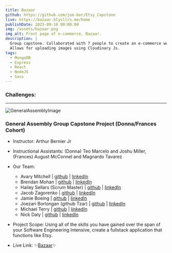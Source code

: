 ```yaml
---
title: Bazaar
github: https://github.com/joe-bor/Etsy_Capstone
live: https://bazaar.hlysllrs.me/home
publishDate: 2023-09-16 00:00:00
img: /assets/bazaar.png
img_alt: Front page of e-commerce, Bazaar.
description: |
  Group capstone. Collaborated with 7 people to create an e-commerce web app that let's users create shops and populate them with their products.
  Allows for uploading images using Cloudinary Js.
tags:
  - MongoDB
  - Express
  - React
  - NodeJS
  - Sass
---
```


### Challenges:

---

![GeneralAssemblyImage](https://ga-website-production-herokuapp-com.global.ssl.fastly.net/packs/media/assets/images/logo_1200_by_627-e2f4e80d2e8073fa1b8c0a2bb36f2d46.jpg)

### General Assembly Group Capstone Project (Donna/Frances Cohort)
- Instructor: Arthur Bernier Jr
- Instructional Assistants: (Donna) Teo Marcelo and Joshu Miller, (Frances) August McConnel and Magnardo Tavarez
- Our Team: 
    - Avary Mitchell | [github](https://github.com/Anmitchell) | [linkedIn](https://www.linkedin.com/in/avary-mitchell-6b493612a/)
    - Brendan Mohan | [github](https://github.com/MoHanSolo) | [linkedIn](https://www.linkedin.com/in/brendan-mohan/)
    - Hailey Sellars (Scrum Master) | [github](https://github.com/hlysllrs) | [linkedIn](https://www.linkedin.com/in/hailey-sellars/)
    - Jacob Zagorenko | [github](https://github.com/Jacob1635) | [linkedIn](https://www.linkedin.com/in/jacob-zagorenko/)
    - Jamie Boeing | [github](https://github.com/JamieBoeing) | [linkedIn](https://www.linkedin.com/in/jamie-boeing/)
    - Joezari Borlongan (github Tzar) | [github](https://github.com/joe-bor) | [linkedIn](https://www.linkedin.com/in/joe-bor/)
    - Michael Terry | [github](https://github.com/m-j-terry) | [linkedIn](https://www.linkedin.com/in/michaeljterry/)
    - Nick Daly | [github](https://github.com/ndaly94) | [linkedIn](https://www.linkedin.com/in/nickdaly94/)
- Project Scope: Using all of the skills you have gained over the span of your Software Engineering Intensive, create a fullstack application that functions like Etsy. 

- Live Link: ✨[Bazaar](https://bazaar.hlysllrs.me/home)✨